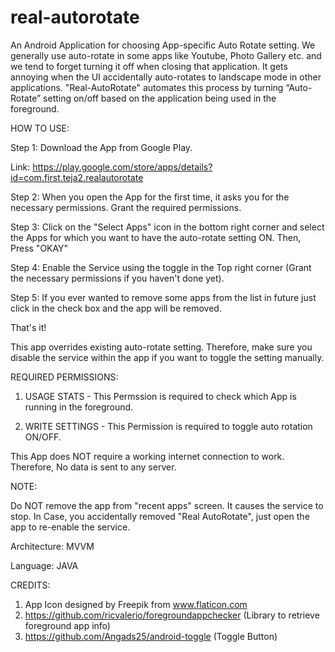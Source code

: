 # real-autorotate

An Android Application for choosing App-specific Auto Rotate setting. We generally use auto-rotate in some apps like Youtube, 
Photo Gallery etc. and we tend to forget turning it off when closing that application. It gets annoying when the UI accidentally 
auto-rotates to landscape mode in other applications. "Real-AutoRotate" automates this process by turning “Auto-Rotate” setting on/off 
based on the application being used in the foreground. 

HOW TO USE:

Step 1: Download the App from Google Play.

Link: https://play.google.com/store/apps/details?id=com.first.teja2.realautorotate

Step 2: When you open the App for the first time, it asks you for the necessary permissions. Grant the required permissions.

Step 3: Click on the "Select Apps" icon in the bottom right corner and select the Apps for which you want to have the auto-rotate setting ON. Then, Press "OKAY"

Step 4: Enable the Service using the toggle in the Top right corner (Grant the necessary permissions if you haven't done yet).

Step 5: If you ever wanted to remove some apps from the list in future just click in the check box and the app will be removed.

That's it! 

This app overrides existing auto-rotate setting. Therefore, make sure you disable the service within the app if you want to toggle the setting manually.

REQUIRED PERMISSIONS:

1. USAGE STATS - This Permssion is required to check which App is running in the foreground.

2. WRITE SETTINGS - This Permission is required to toggle auto rotation ON/OFF.

This App does NOT require a working internet connection to work. Therefore, No data is sent to any server.

NOTE:

Do NOT remove the app from "recent apps" screen. It causes the service to stop.
In Case, you accidentally removed "Real AutoRotate", just open the app to re-enable the service.

Architecture: MVVM

Language: JAVA

CREDITS:

1. App Icon designed by Freepik from www.flaticon.com
2. https://github.com/ricvalerio/foregroundappchecker (Library to retrieve foreground app info)
3. https://github.com/Angads25/android-toggle (Toggle Button)
